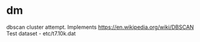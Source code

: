 # dm

dbscan cluster attempt.
Implements https://en.wikipedia.org/wiki/DBSCAN
Test dataset - etc/t7.10k.dat



